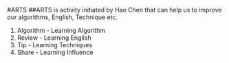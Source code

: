 #ARTS
##ARTS is activity initiated by Hao Chen that can help us to improve our algorithms, English, Technique etc.

1. Algorithm - Learning Algorithm
2. Review - Learning English
3. Tip - Learning Techniques
4. Share - Learning Influence

